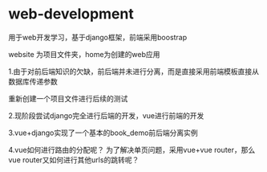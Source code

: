 # web-development
用于web开发学习，基于django框架，前端采用boostrap

website 为项目文件夹，home为创建的web应用

1.由于对前后端知识的欠缺，前后端并未进行分离，而是直接采用前端模板直接从数据库传递参数

重新创建一个项目文件进行后续的测试

2.现阶段尝试django完全进行后端的开发，vue进行前端的开发

3.vue+django实现了一个基本的book_demo前后端分离实例

4.vue如何进行路由的分配呢？
为了解决单页问题，采用vue+vue router，那么vue router又如何进行其他urls的跳转呢？
